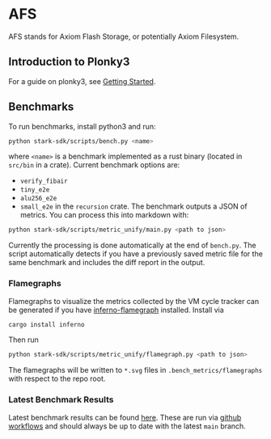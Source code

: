 # AFS

AFS stands for Axiom Flash Storage, or potentially Axiom Filesystem.

## Introduction to Plonky3

For a guide on plonky3, see [Getting Started](https://hackmd.io/@axiom/HJks1ZLGR).

## Benchmarks

To run benchmarks, install python3 and run:

```bash
python stark-sdk/scripts/bench.py <name>
```

where `<name>` is a benchmark implemented as a rust binary (located in `src/bin` in a crate). Current benchmark options are:

- `verify_fibair`
- `tiny_e2e`
- `alu256_e2e`
- `small_e2e`
  in the `recursion` crate.
  The benchmark outputs a JSON of metrics. You can process this into markdown with:

```bash
python stark-sdk/scripts/metric_unify/main.py <path to json>
```

Currently the processing is done automatically at the end of `bench.py`. The script automatically detects if you have a previously saved metric file for the same benchmark and includes the diff report in the output.

### Flamegraphs

Flamegraphs to visualize the metrics collected by the VM cycle tracker can be generated if you have [inferno-flamegraph](https://crates.io/crates/inferno) installed. Install via

```bash
cargo install inferno
```

Then run

```bash
python stark-sdk/scripts/metric_unify/flamegraph.py <path to json>
```

The flamegraphs will be written to `*.svg` files in `.bench_metrics/flamegraphs` with respect to the repo root.

### Latest Benchmark Results

Latest benchmark results can be found [here](https://github.com/axiom-crypto/afs-prototype/blob/gh-pages/index.md).
These are run via [github workflows](./.github/workflows/benchmark-call.yml) and should always be up to date with the latest `main` branch.
